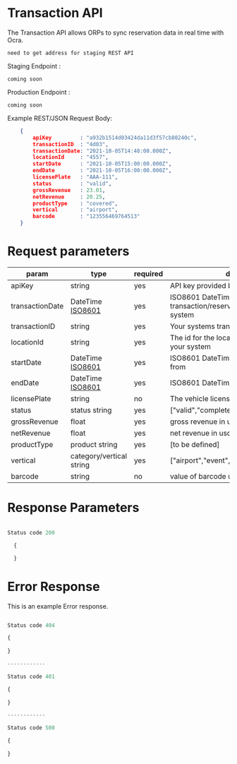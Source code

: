 # Transaction API

The Transaction API allows ORPs to sync reservation data in real time with Ocra. 

`need to get address for staging REST API`

Staging Endpoint : 

```
coming soon
```

Production Endpoint : 

```
coming soon
```

Example REST/JSON Request Body: 

```JSON
    {
        apiKey         : "a932b1514d03424da11d3f57cb80240c",
        transactionID  : "4d03",
        transactionDate: "2021-10-05T14:48:00.000Z",
        locationId     : "4557",
        startDate      : "2021-10-05T15:00:00.000Z", 
        endDate        : "2021-10-05T16:00:00.000Z",
        licensePlate   : "AAA-111",
        status         : "valid",
        grossRevenue   : 23.01,
        netRevenue     : 20.25,
        productType    : "covered",
        vertical       : "airport",
        barcode        : "123556469764513"
    }
```


# Request parameters

|param          |type           |required|description|
|-----          |----           |--------|-----------|
|apiKey         |string         |yes     | API key provided by Ocra|
|transactionDate|DateTime [ISO8601](https://developer.mozilla.org/en-US/docs/Web/JavaScript/Reference/Global_Objects/Date/toISOString)|yes     | ISO8601 DateTime the transaction/reservation occurred in your system|
|transactionID  |string         |yes     | Your systems transaction/reservation ID|
|locationId     |string         |yes     | The id for the location of the lot or location in your system|
|startDate      |DateTime [ISO8601](https://developer.mozilla.org/en-US/docs/Web/JavaScript/Reference/Global_Objects/Date/toISOString)|yes     | ISO8601 DateTime the reservation starts from|
|endDate        |DateTime [ISO8601](https://developer.mozilla.org/en-US/docs/Web/JavaScript/Reference/Global_Objects/Date/toISOString)|yes     | ISO8601 DateTime the reservation ends|
|licensePlate   |string         |no      | The vehicle license plate|
|status         |status string  |yes     | ["valid","completed","cancelled","refunded"]|
|grossRevenue   |float     |yes     | gross revenue in usd without currency mark|
|netRevenue     |float     |yes     | net revenue in usd without currency mark|
|productType    |product string |yes     | [to be defined]|
|vertical       |category/vertical string|yes     | ["airport","event","transient","monthly"]|
|barcode        |string         |no      | value of barcode used with reservation|

# Response Parameters

```js

Status code 200

  {

  }

```

# Error Response

This is an example Error response. 

```js

Status code 404

{
  
}

------------

Status code 401

{
  
}

------------

Status code 500

{
  
}



```
